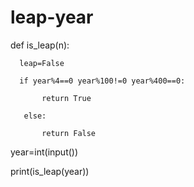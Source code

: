 # leap-year
def is_leap(n):   
  
      leap=False   
  
      if year%4==0 year%100!=0 year%400==0: 
        
           return True    

       else:           

           return False 

year=int(input()) 

print(is_leap(year))
